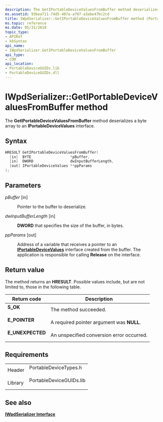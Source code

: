 ```yaml
---
description: The GetIPortableDeviceValuesFromBuffer method deserializes a byte array to an IPortableDeviceValues interface.
ms.assetid: 93bea711-74d5-407a-a707-a3abe47bc2cd
title: IWpdSerializer::GetIPortableDeviceValuesFromBuffer method (PortableDeviceTypes.h)
ms.topic: reference
ms.date: 05/31/2018
topic_type: 
- APIRef
- kbSyntax
api_name: 
- IWpdSerializer.GetIPortableDeviceValuesFromBuffer
api_type: 
- COM
api_location: 
- PortableDeviceGUIDs.lib
- PortableDeviceGUIDs.dll
---
```


# IWpdSerializer::GetIPortableDeviceValuesFromBuffer method

The **GetIPortableDeviceValuesFromBuffer** method deserializes a byte array to an **IPortableDeviceValues** interface.

## Syntax


```C++
HRESULT GetIPortableDeviceValuesFromBuffer(
  [in]  BYTE                  *pBuffer,
  [in]  DWORD                 dwInputBufferLength,
  [out] IPortableDeviceValues **ppParams
);
```



## Parameters

<dl> <dt>

*pBuffer* \[in\]
</dt> <dd>

Pointer to the buffer to deserialize.

</dd> <dt>

*dwInputBufferLength* \[in\]
</dt> <dd>

**DWORD** that specifies the size of the buffer, in bytes.

</dd> <dt>

*ppParams* \[out\]
</dt> <dd>

Address of a variable that receives a pointer to an [**IPortableDeviceValues**](iportabledevicevalues.md) interface created from the buffer. The application is responsible for calling **Release** on the interface.

</dd> </dl>

## Return value

The method returns an **HRESULT**. Possible values include, but are not limited to, those in the following table.



| Return code                                                                                  | Description                                          |
|----------------------------------------------------------------------------------------------|------------------------------------------------------|
| <dl> <dt>**S\_OK**</dt> </dl>         | The method succeeded.<br/>                     |
| <dl> <dt>**E\_POINTER**</dt> </dl>    | A required pointer argument was **NULL**.<br/> |
| <dl> <dt>**E\_UNEXPECTED**</dt> </dl> | An unspecified conversion error occurred.<br/> |



 

## Requirements



|                    |                                                                                                    |
|--------------------|----------------------------------------------------------------------------------------------------|
| Header<br/>  | <dl> <dt>PortableDeviceTypes.h</dt> </dl>   |
| Library<br/> | <dl> <dt>PortableDeviceGUIDs.lib</dt> </dl> |



## See also

<dl> <dt>

[**IWpdSerializer Interface**](iwpdserializer.md)
</dt> </dl>

 

 




